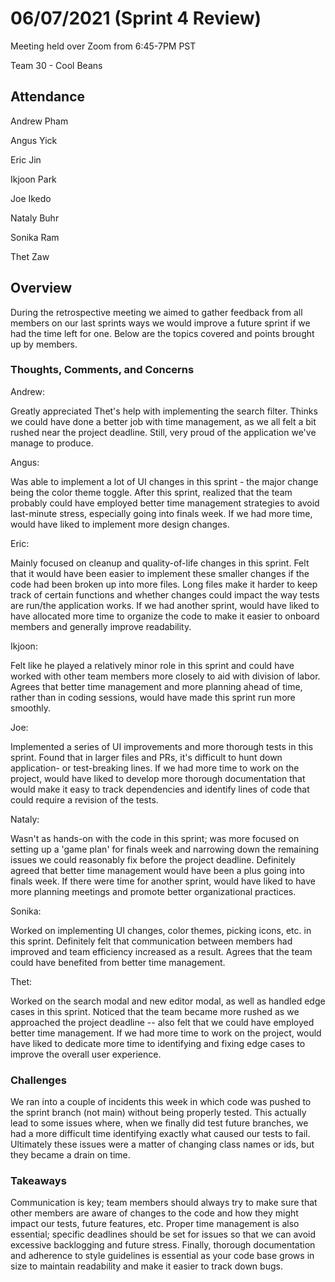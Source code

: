 # 06/07/2021 (Sprint 4 Review)
Meeting held over Zoom from 6:45-7PM PST

Team 30 - Cool Beans
## Attendance
Andrew Pham

Angus Yick

Eric Jin

Ikjoon Park

Joe Ikedo

Nataly Buhr

Sonika Ram

Thet Zaw
## Overview
During the retrospective meeting we aimed to gather feedback from all members on our last sprints ways 
we would improve a future sprint if we had the time left for one. Below are the topics covered and 
points brought up by members.

### Thoughts, Comments, and Concerns
Andrew:

Greatly appreciated Thet's help with implementing the search filter. Thinks we could have done a 
better job with time management, as we all felt a bit rushed near the project deadline. Still, 
very proud of the application we've manage to produce.

Angus:

Was able to implement a lot of UI changes in this sprint - the major change being the color theme 
toggle. After this sprint, realized that the team probably could have employed better time management
strategies to avoid last-minute stress, especially going into finals week. If we had more time, would
have liked to implement more design changes.

Eric:

Mainly focused on cleanup and quality-of-life changes in this sprint. Felt that it would have been easier 
to implement these smaller changes if the code had been broken up into more files. Long files make it 
harder to keep track of certain functions and whether changes could impact the way tests are run/the 
application works. If we had another sprint, would have liked to have allocated more time to organize 
the code to make it easier to onboard members and generally improve readability.

Ikjoon:

Felt like he played a relatively minor role in this sprint and could have worked with other team members
more closely to aid with division of labor. Agrees that better time management and more planning ahead of time,
rather than in coding sessions, would have made this sprint run more smoothly.

Joe:

Implemented a series of UI improvements and more thorough tests in this sprint. Found that in larger files and
PRs, it's difficult to hunt down application- or test-breaking lines. If we had more time to work on the
project, would have liked to develop more thorough documentation that would make it easy to track dependencies
and identify lines of code that could require a revision of the tests.

Nataly:

Wasn't as hands-on with the code in this sprint; was more focused on setting up a 'game plan' for finals week
and narrowing down the remaining issues we could reasonably fix before the project deadline. Definitely agreed
that better time management would have been a plus going into finals week. If there were time for another sprint, 
would have liked to have more planning meetings and promote better organizational practices.

Sonika:

Worked on implementing UI changes, color themes, picking icons, etc. in this sprint. Definitely felt that
communication between members had improved and team efficiency increased as a result. Agrees that the team
could have benefited from better time management.

Thet:

Worked on the search modal and new editor modal, as well as handled edge cases in this sprint. Noticed that the
team became more rushed as we approached the project deadline -- also felt that we could have employed better
time management. If we had more time to work on the project, would have liked to dedicate more time to identifying
and fixing edge cases to improve the overall user experience.

### Challenges
We ran into a couple of incidents this week in which code was pushed to the sprint branch (not main) without being properly
tested. This actually lead to some issues where, when we finally did test future branches, we had a more difficult time
identifying exactly what caused our tests to fail. Ultimately these issues were a matter of changing class names or ids,
but they became a drain on time.

### Takeaways
Communication is key; team members should always try to make sure that other members are aware of changes to the code and
how they might impact our tests, future features, etc. Proper time management is also essential; specific deadlines should be
set for issues so that we can avoid excessive backlogging and future stress. Finally, thorough documentation and adherence to 
style guidelines is essential as your code base grows in size to maintain readability and make it easier to track down bugs.
